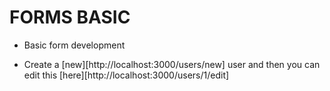 # FORMS BASIC

* Basic form development

* Create a [new][http://localhost:3000/users/new] user and then you can edit this [here][http://localhost:3000/users/1/edit]
